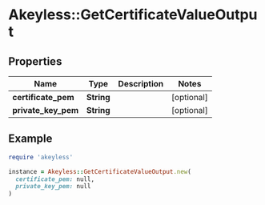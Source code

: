 # Akeyless::GetCertificateValueOutput

## Properties

| Name | Type | Description | Notes |
| ---- | ---- | ----------- | ----- |
| **certificate_pem** | **String** |  | [optional] |
| **private_key_pem** | **String** |  | [optional] |

## Example

```ruby
require 'akeyless'

instance = Akeyless::GetCertificateValueOutput.new(
  certificate_pem: null,
  private_key_pem: null
)
```

